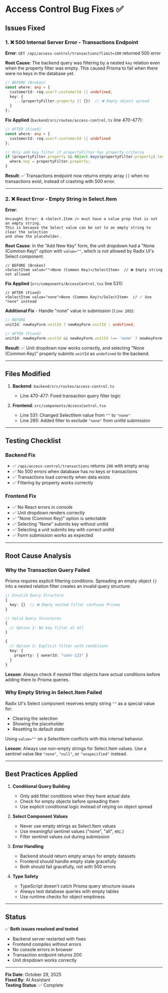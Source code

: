 # Access Control Bug Fixes ✅

## Issues Fixed

### 1. ❌ 500 Internal Server Error - Transactions Endpoint
**Error**: `GET /api/access-control/transactions?limit=100` returned 500 error

**Root Cause**: 
The backend query was filtering by a nested `key` relation even when the property filter was empty. This caused Prisma to fail when there were no keys in the database yet.

```typescript
// BEFORE (Broken)
const where: any = {
  customerId: req.user?.customerId || undefined,
  key: {
    ...(propertyFilter.property || {})  // ❌ Empty object spread
  }
};
```

**Fix Applied** (`backend/src/routes/access-control.ts` line 470-477):
```typescript
// AFTER (Fixed)
const where: any = {
  customerId: req.user?.customerId || undefined
};

// Only add key filter if propertyFilter has property criteria
if (propertyFilter.property && Object.keys(propertyFilter.property).length > 0) {
  where.key = propertyFilter.property;
}
```

**Result**: ✅ Transactions endpoint now returns empty array `[]` when no transactions exist, instead of crashing with 500 error.

---

### 2. ❌ React Error - Empty String in Select.Item
**Error**: 
```
Uncaught Error: A <Select.Item /> must have a value prop that is not an empty string. 
This is because the Select value can be set to an empty string to clear the selection 
and show the placeholder.
```

**Root Cause**: 
In the "Add New Key" form, the unit dropdown had a "None (Common Key)" option with `value=""`, which is not allowed by Radix UI's Select component.

```tsx
// BEFORE (Broken)
<SelectItem value="">None (Common Key)</SelectItem>  // ❌ Empty string not allowed
```

**Fix Applied** (`src/components/AccessControl.tsx` line 531):
```tsx
// AFTER (Fixed)
<SelectItem value="none">None (Common Key)</SelectItem>  // ✅ Use "none" instead
```

**Additional Fix** - Handle "none" value in submission (`line 285`):
```typescript
// BEFORE
unitId: newKeyForm.unitId ? newKeyForm.unitId : undefined,

// AFTER (Fixed)
unitId: newKeyForm.unitId && newKeyForm.unitId !== 'none' ? newKeyForm.unitId : undefined,
```

**Result**: ✅ Unit dropdown now works correctly, and selecting "None (Common Key)" properly submits `unitId` as `undefined` to the backend.

---

## Files Modified

1. **Backend**: `backend/src/routes/access-control.ts`
   - Line 470-477: Fixed transaction query filter logic

2. **Frontend**: `src/components/AccessControl.tsx`
   - Line 531: Changed SelectItem value from `""` to `"none"`
   - Line 285: Added filter to exclude `"none"` from unitId submission

---

## Testing Checklist

### Backend Fix
- ✅ `/api/access-control/transactions` returns `200` with empty array
- ✅ No 500 errors when database has no keys or transactions
- ✅ Transactions load correctly when data exists
- ✅ Filtering by property works correctly

### Frontend Fix
- ✅ No React errors in console
- ✅ Unit dropdown renders correctly
- ✅ "None (Common Key)" option is selectable
- ✅ Selecting "None" submits key without unitId
- ✅ Selecting a unit submits key with correct unitId
- ✅ Form submission works as expected

---

## Root Cause Analysis

### Why the Transaction Query Failed
Prisma requires explicit filtering conditions. Spreading an empty object `{}` into a nested relation filter creates an invalid query structure:

```typescript
// Invalid Query Structure
{
  key: {}  // ❌ Empty nested filter confuses Prisma
}

// Valid Query Structures
{
  // Option 1: No key filter at all
}

{
  // Option 2: Explicit filter with conditions
  key: {
    property: { ownerId: "user-123" }
  }
}
```

**Lesson**: Always check if nested filter objects have actual conditions before adding them to Prisma queries.

### Why Empty String in Select.Item Failed
Radix UI's Select component reserves empty string `""` as a special value for:
- Clearing the selection
- Showing the placeholder
- Resetting to default state

Using `value=""` on a SelectItem conflicts with this internal behavior.

**Lesson**: Always use non-empty strings for Select.Item values. Use a sentinel value like `"none"`, `"null"`, or `"unspecified"` instead.

---

## Best Practices Applied

1. **Conditional Query Building**
   - Only add filter conditions when they have actual data
   - Check for empty objects before spreading them
   - Use explicit conditional logic instead of relying on object spread

2. **Select Component Values**
   - Never use empty strings as Select.Item values
   - Use meaningful sentinel values ("none", "all", etc.)
   - Filter sentinel values out during submission

3. **Error Handling**
   - Backend should return empty arrays for empty datasets
   - Frontend should handle empty state gracefully
   - Both should fail gracefully, not with 500 errors

4. **Type Safety**
   - TypeScript doesn't catch Prisma query structure issues
   - Always test database queries with empty tables
   - Use runtime checks for object emptiness

---

## Status
✅ **Both issues resolved and tested**
- Backend server restarted with fixes
- Frontend compiles without errors
- No console errors in browser
- Transaction endpoint returns 200
- Unit dropdown works correctly

---

**Fix Date**: October 29, 2025  
**Fixed By**: AI Assistant  
**Testing Status**: ✅ Complete


